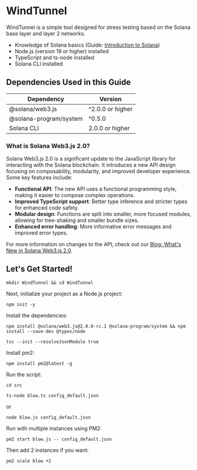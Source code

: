 # WindTunnel

WindTunnel is a simple tool designed for stress testing based on the Solana base layer and layer 2 networks.

- Knowledge of Solana basics (Guide: [Introduction to Solana](https://docs.solana.com/introduction))
- Node.js (version 19 or higher) installed
- TypeScript and ts-node installed
- Solana CLI installed

## Dependencies Used in this Guide

| Dependency                | Version         |
|---------------------------|------------------|
| @solana/web3.js          | ^2.0.0 or higher |
| @solana-program/system     | ^0.5.0          |
| Solana CLI                | 2.0.0 or higher     |

### What is Solana Web3.js 2.0?

Solana Web3.js 2.0 is a significant update to the JavaScript library for interacting with the Solana blockchain. It introduces a new API design focusing on composability, modularity, and improved developer experience. Some key features include:

- **Functional API**: The new API uses a functional programming style, making it easier to compose complex operations.
- **Improved TypeScript support**: Better type inference and stricter types for enhanced code safety.
- **Modular design**: Functions are split into smaller, more focused modules, allowing for tree-shaking and smaller bundle sizes.
- **Enhanced error handling**: More informative error messages and improved error types.

For more information on changes to the API, check out our [Blog: What's New in Solana Web3.js 2.0](https://example.com).

## Let's Get Started!

~~~
mkdir WindTunnel && cd WindTunnel
~~~

Next, initialize your project as a Node.js project:

~~~
npm init -y
~~~

Install the dependencies:

~~~
npm install @solana/web3.js@2.0.0-rc.1 @solana-program/system && npm install --save-dev @types/node
~~~


~~~
tsc --init --resolveJsonModule true
~~~


Install pm2:

~~~
npm install pm2@latest -g
~~~


Run the script:
~~~
cd src
~~~


~~~
ts-node blow.ts config_default.json
~~~
or 
~~~
node blow.js config_default.json
~~~

Run with multiple instances using PM2:

~~~
pm2 start blow.js -- config_default.json
~~~

Then add 2 instances if you want:
~~~
pm2 scale blow +2
~~~





